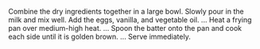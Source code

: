 Combine the dry ingredients together in a large bowl. Slowly pour in the milk and mix well.
Add the eggs, vanilla, and vegetable oil. ...
Heat a frying pan over medium-high heat. ...
Spoon the batter onto the pan and cook each side until it is golden brown. ...
Serve immediately.
